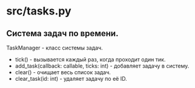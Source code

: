 # src/tasks.py

## Система задач по времени.
TaskManager - класс системы задач.
- tick() - вызывается каждый раз, когда проходит один тик.
- add_task(callback: callable, ticks: int) - добавляет задачу в систему.
- clear() - очищает весь список задач.
- clear_task(id: int) - удаляет задачу по её ID.